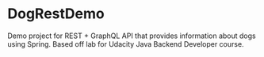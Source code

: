 # DogRestDemo
Demo project for REST + GraphQL API that provides information about dogs using Spring.
Based off lab for Udacity Java Backend Developer course.
